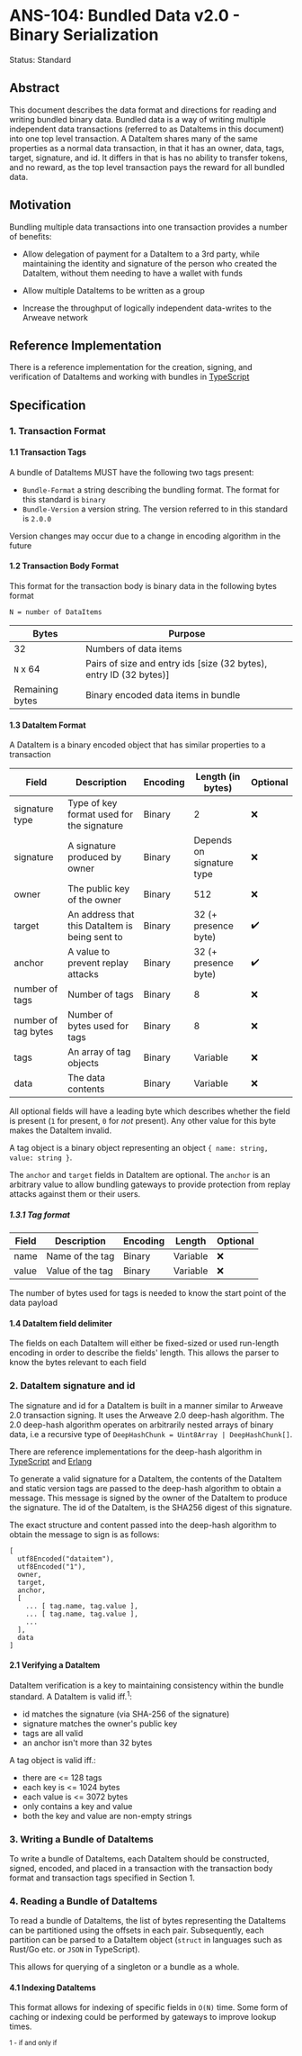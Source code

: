 # ANS-104: Bundled Data v2.0 - Binary Serialization

Status: Standard

## Abstract

This document describes the data format and directions for reading and writing bundled binary data. Bundled data is a
way of writing multiple independent data transactions (referred to as DataItems in this document) into one top level
transaction. A DataItem shares many of the same properties as a normal data transaction, in that it has an owner, data,
tags, target, signature, and id. It differs in that is has no ability to transfer tokens, and no reward, as the top
level transaction pays the reward for all bundled data.

## Motivation

Bundling multiple data transactions into one transaction provides a number of benefits:

- Allow delegation of payment for a DataItem to a 3rd party, while maintaining the identity and signature of the person
  who created the DataItem, without them needing to have a wallet with funds

- Allow multiple DataItems to be written as a group

- Increase the throughput of logically independent data-writes to the Arweave network

## Reference Implementation

There is a reference implementation for the creation, signing, and verification of DataItems and working with bundles
in [TypeScript](https://github.com/ArweaveTeam/arweave-data)

## Specification

### 1. Transaction Format

#### 1.1 Transaction Tags

A bundle of DataItems MUST have the following two tags present:

- `Bundle-Format` a string describing the bundling format. The format for this standard is `binary`
- `Bundle-Version` a version string. The version referred to in this standard is `2.0.0`

Version changes may occur due to a change in encoding algorithm in the future

#### 1.2 Transaction Body Format

This format for the transaction body is binary data in the following bytes format

`N = number of DataItems`

| Bytes                              | Purpose                                       |
|---                                 |---                                            |
|32                                  |Numbers of data items                          |
|`N` x 64                            |Pairs of size and entry ids [size (32 bytes), entry ID (32 bytes)]|
|Remaining bytes                     |Binary encoded data items in bundle            |

#### 1.3 DataItem Format

A DataItem is a binary encoded object that has similar properties to a transaction

|Field     |Description                                     | Encoding        |Length (in bytes)| Optional |
|---       |---                                             |---              |---| --- |
|signature type|Type of key format used for the signature|Binary|2| :x:|
|signature |A signature produced by owner                   | Binary            |Depends on signature type|  :x: |
|owner     |The public key of the owner                     | Binary            |512| :x: |
|target    |An address that this DataItem is being sent to  | Binary            |32 (+ presence byte)| :heavy_check_mark: |
|anchor    |A value to prevent replay attacks               | Binary            |32 (+ presence byte)|:heavy_check_mark: |
|number of tags      |Number of tags                         | Binary      |8|:x: |
|number of tag bytes      |Number of bytes used for tags                         | Binary      |8|:x: |
|tags      |An array of tag objects                         | Binary      |Variable|:x: |
|data      |The data contents                               | Binary            |Variable|      :x: |            

All optional fields will have a leading byte which describes whether the field is present (`1` for present, `0` for *not* present). Any other value for this byte makes the DataItem invalid.

A tag object is a binary object representing an object `{ name: string, value: string }`.

The `anchor` and `target` fields in DataItem are optional. The `anchor` is an arbitrary value to allow bundling gateways
to provide protection from replay attacks against them or their users.

##### 1.3.1 Tag format

|Field     |Description               | Encoding        |Length  | Optional |
|---       |---                       |---              |---     |---
|name      |Name of the tag           | Binary          |Variable| :x:      |
|value     |Value of the tag          | Binary          |Variable| :x:      |

The number of bytes used for tags is needed to know the start point of the data payload

#### 1.4 DataItem field delimiter

The fields on each DataItem will either be fixed-sized or used run-length encoding in order to describe the fields'
length. This allows the parser to know the bytes relevant to each field

### 2. DataItem signature and id

The signature and id for a DataItem is built in a manner similar to Arweave 2.0 transaction signing. It uses the Arweave
2.0 deep-hash algorithm. The 2.0 deep-hash algorithm operates on arbitrarily nested arrays of binary data, i.e a
recursive type of `DeepHashChunk = Uint8Array | DeepHashChunk[]`.

There are reference implementations for the deep-hash algorithm
in [TypeScript](https://github.com/ArweaveTeam/arweave-js/blob/b1c4b2e378a1eb7dc1fbfaeee41492eb908a60c6/src/common/lib/deepHash.ts)
and [Erlang](https://github.com/ArweaveTeam/arweave/blob/b316173cd42a53a59036241f8e164b615db9b40d/apps/arweave/src/ar_deep_hash.erl)

To generate a valid signature for a DataItem, the contents of the DataItem and static version tags are passed to the
deep-hash algorithm to obtain a message. This message is signed by the owner of the DataItem to produce the signature.
The id of the DataItem, is the SHA256 digest of this signature.

The exact structure and content passed into the deep-hash algorithm to obtain the message to sign is as follows:

```
[
  utf8Encoded("dataitem"),
  utf8Encoded("1"),
  owner,
  target,
  anchor,
  [
    ... [ tag.name, tag.value ],
    ... [ tag.name, tag.value ],
    ...
  ],
  data
]
```

#### 2.1 Verifying a DataItem

DataItem verification is a key to maintaining consistency within the bundle standard. A DataItem is valid iff.<sup>1</sup>:

- id matches the signature (via SHA-256 of the signature)
- signature matches the owner's public key
- tags are all valid
- an anchor isn't more than 32 bytes

A tag object is valid iff.:

- there are <= 128 tags
- each key is <= 1024 bytes
- each value is <= 3072 bytes
- only contains a key and value
- both the key and value are non-empty strings

### 3. Writing a Bundle of DataItems

To write a bundle of DataItems, each DataItem should be constructed, signed, encoded, and placed in a transaction with
the transaction body format and transaction tags specified in Section 1.

### 4. Reading a Bundle of DataItems

To read a bundle of DataItems, the list of bytes representing the DataItems can be partitioned using the offsets in each
pair. Subsequently, each partition can be parsed to a DataItem object (`struct` in languages such as Rust/Go etc.
or `JSON` in TypeScript).

This allows for querying of a singleton or a bundle as a whole.

#### 4.1 Indexing DataItems

This format allows for indexing of specific fields in `O(N)` time. Some form of caching or indexing could be performed
by gateways to improve lookup times.



<sup>1 - if and only if</sup>
